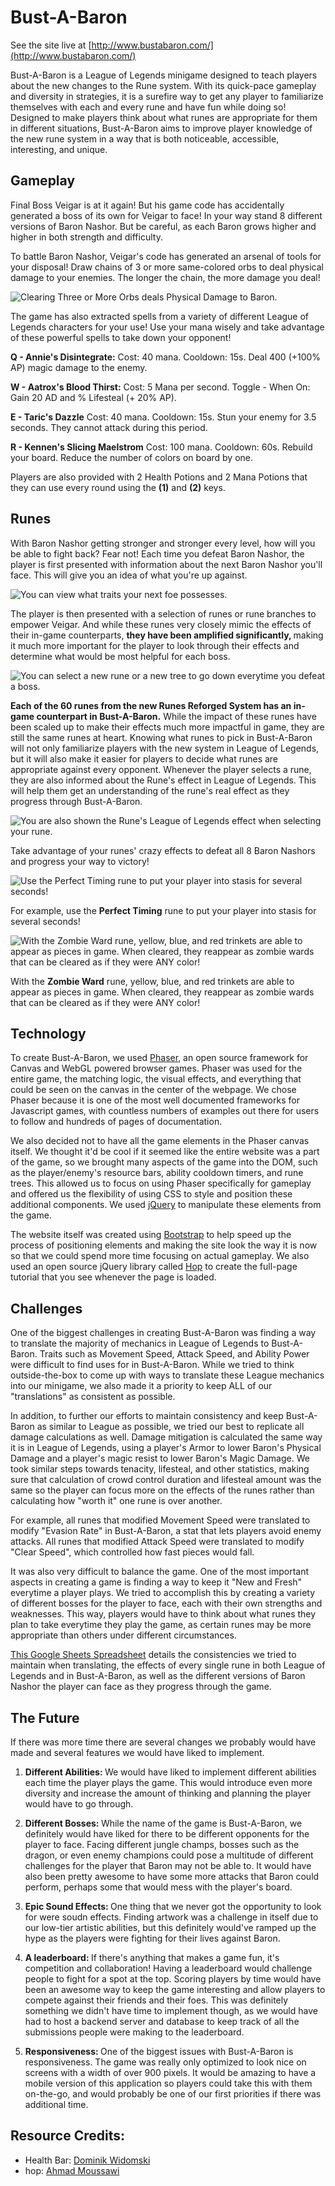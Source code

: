 # Bust-A-Baron

See the site live at [http://www.bustabaron.com/](http://www.bustabaron.com/)

Bust-A-Baron is a League of Legends minigame designed to teach players about the new changes to the Rune system. With its quick-pace gameplay and diversity in strategies, it is a surefire way to get any player to familiarize themselves with each and every rune and have fun while doing so! Designed to make players think about what runes are appropriate for them in different situations, Bust-A-Baron aims to improve player knowledge of the new rune system in a way that is both noticeable, accessible, interesting, and unique.

## Gameplay
Final Boss Veigar is at it again! But his game code has accidentally generated a boss of its own for Veigar to face! In your way stand 8 different versions of Baron Nashor. But be careful, as each Baron grows higher and higher in both strength and difficulty.

To battle Baron Nashor, Veigar's code has generated an arsenal of tools for your disposal! Draw chains of 3 or more same-colored orbs to deal physical damage to your enemies. The longer the chain, the more damage you deal! 

![Clearing Three or More Orbs deals Physical Damage to Baron.](https://media.giphy.com/media/xULW8gDzir5z6Ubr7W/giphy.gif)

The game has also extracted spells from a variety of different League of Legends characters for your use! Use your mana wisely and take advantage of these powerful spells to take down your opponent!

<b>Q - Annie's Disintegrate:</b> Cost: 40 mana. Cooldown: 15s. Deal 400 (+100% AP) magic damage to the enemy.

<b>W - Aatrox's Blood Thirst:</b> Cost: 5 Mana per second. Toggle - When On: Gain 20 AD and % Lifesteal (+ 20% AP).

<b>E - Taric's Dazzle</b> Cost: 40 mana. Cooldown: 15s. Stun your enemy for 3.5 seconds. They cannot attack during this period.

<b>R - Kennen's Slicing Maelstrom</b> Cost: 100 mana. Cooldown: 60s. Rebuild your board. Reduce the number of colors on board by one.

Players are also provided with 2 Health Potions and 2 Mana Potions that they can use every round using the <b>(1)</b> and <b>(2)</b> keys.

## Runes

With Baron Nashor getting stronger and stronger every level, how will you be able to fight back? Fear not! Each time you defeat Baron Nashor, the player is first presented with information about the next Baron Nashor you'll face. This will give you an idea of what you're up against.
 
 ![You can view what traits your next foe possesses.](https://image.ibb.co/jctnCG/Screen_Shot_2017_12_31_at_8_03_09_PM.png)
 
 The player is then presented with a selection of runes or rune branches to empower Veigar. And while these runes very closely mimic the effects of their in-game counterparts, <b>they have been amplified significantly, </b>making it much more important for the player to look through their effects and determine what would be most helpful for each boss.

![You can select a new rune or a new tree to go down everytime you defeat a boss.](https://media.giphy.com/media/3oFzmj5kdpRbOr8ucM/giphy.gif)

<b>Each of the 60 runes from the new Runes Reforged System has an in-game counterpart in Bust-A-Baron.</b> While the impact of these runes have been scaled up to make their effects much more impactful in game, they are still the same runes at heart. Knowing what runes to pick in Bust-A-Baron will not only familiarize players with the new system in League of Legends, but it will also make it easier for players to decide what runes are appropriate against every opponent. Whenever the player selects a rune, they are also informed about the Rune's effect in League of Legends. This will help them get an understanding of the rune's real effect as they progress through Bust-A-Baron.

![You are also shown the Rune's League of Legends effect when selecting your rune.](https://media.giphy.com/media/3oFzm3aBUU7wAHlTl6/giphy.gif)

Take advantage of your runes' crazy effects to defeat all 8 Baron Nashors and progress your way to victory!

![Use the Perfect Timing rune to put your player into stasis for several seconds!](https://media.giphy.com/media/l49JIjbN8eokl6igU/giphy.gif)

For example, use the <b>Perfect Timing</b> rune to put your player into stasis for several seconds!

![With the Zombie Ward rune, yellow, blue, and red trinkets are able to appear as pieces in game. When cleared, they reappear as zombie wards that can be cleared as if they were ANY color!](https://media.giphy.com/media/3o75299Qopjy9TtWQo/giphy.gif)

With the <b>Zombie Ward</b> rune, yellow, blue, and red trinkets are able to appear as pieces in game. When cleared, they reappear as zombie wards that can be cleared as if they were ANY color!

## Technology

To create Bust-A-Baron, we used [Phaser](https://phaser.io/), an open source framework for Canvas and WebGL powered browser games. Phaser was used for the entire game, the matching logic, the visual effects, and everything that could be seen on the canvas in the center of the webpage. We chose Phaser because it is one of the most well documented frameworks for Javascript games, with countless numbers of examples out there for users to follow and hundreds of pages of documentation.

We also decided not to have all the game elements in the Phaser canvas itself. We thought it'd be cool if it seemed like the entire website was a part of the game, so we brought many aspects of the game into the DOM, such as the player/enemy's resource bars, ability cooldown timers, and rune trees. This allowed us to focus on using Phaser specifically for gameplay and offered us the flexibility of using CSS to style and position these additional components. We used [jQuery](https://jquery.com/) to manipulate these elements from the game.

The website itself was created using [Bootstrap](https://getbootstrap.com/) to help speed up the process of positioning elements and making the site look the way it is now so that we could spend more time focusing on actual gameplay. We also used an open source jQuery library called [Hop](https://github.com/ahmad-moussawi/hop) to create the full-page tutorial that you see whenever the page is loaded. 
 

## Challenges

One of the biggest challenges in creating Bust-A-Baron was finding a way to translate the majority of mechanics in League of Legends to Bust-A-Baron. Traits such as Movement Speed, Attack Speed, and Ability Power were difficult to find uses for in Bust-A-Baron. While we tried to think outside-the-box to come up with ways to translate these League mechanics into our minigame, we also made it a priority to keep ALL of our "translations" as consistent as possible. 

In addition, to further our efforts to maintain consistency and keep Bust-A-Baron as similar to League as possible, we tried our best to replicate all damage calculations as well. Damage mitigation is calculated the same way it is in League of Legends, using a player's Armor to lower Baron's Physical Damage and a player's magic resist to lower Baron's Magic Damage. We took similar steps towards tenacity, lifesteal, and other statistics, making sure that calculation of crowd control duration and lifesteal amount was the same so the player can focus more on the effects of the runes rather than calculating how "worth it" one rune is over another.

For example, all runes that modified Movement Speed were translated to modify "Evasion Rate" in Bust-A-Baron, a stat that lets players avoid enemy attacks. All runes that modified Attack Speed were translated to modify "Clear Speed", which controlled how fast pieces would fall.

It was also very difficult to balance the game. One of the most important aspects in creating a game is finding a way to keep it "New and Fresh" everytime a player plays. We tried to accomplish this by creating a variety of different bosses for the player to face, each with their own strengths and weaknesses. This way, players would have to think about what runes they plan to take everytime they play the game, as certain runes may be more appropriate than others under different circumstances.

[This Google Sheets Spreadsheet](https://docs.google.com/spreadsheets/d/16zrgSBui5sOE8invP48clxXKRjFAF0Clb-q3C25Uzvk/edit) details the consistencies we tried to maintain when translating, the effects of every single rune in both League of Legends and in Bust-A-Baron, as well as the different versions of Baron Nashor the player can face as they progress through the game.

## The Future
If there was more time there are several changes we probably would have made and several features we would have liked to implement.

1) <b>Different Abilities: </b>We would have liked to implement different abilities each time the player plays the game. This would introduce even more diversity and increase the amount of thinking and planning the player would have to go through.

2) <b>Different Bosses: </b> While the name of the game is Bust-A-Baron, we definitely would have liked for there to be different opponents for the player to face. Facing different jungle champs, bosses such as the dragon, or even enemy champions could pose a multitude of different challenges for the player that Baron may not be able to. It would have also been pretty awesome to have some more attacks that Baron could perform, perhaps some that would mess with the player's board.

3) <b>Epic Sound Effects: </b> One thing that we never got the opportunity to look for were soudn effects. Finding artwork was a challenge in itself due to our low-tier artistic abilities, but this definitely would've ramped up the hype as the players were fighting for their lives against Baron.

4) <b>A leaderboard: </b> If there's anything that makes a game fun, it's competition and collaboration! Having a leaderboard would challenge people to fight for a spot at the top. Scoring players by time would have been an awesome way to keep the game interesting and allow players to compete against their friends and their foes. This was definitely something we didn't have time to implement though, as we would have had to host a backend server and database to keep track of all the submissions people were making to the leaderboard.

5) <b>Responsiveness: </b> One of the biggest issues with Bust-A-Baron is responsiveness. The game was really only optimized to look nice on screens with a width of over 900 pixels. It would be amazing to have a mobile version of this application so players could take this with them on-the-go, and would probably be one of our first priorities if there was additional time.


## Resource Credits:
- Health Bar: [Dominik Widomski](https://codepen.io/dwidomski)
- hop: [Ahmad Moussawi](https://github.com/ahmad-moussawi/hop)
